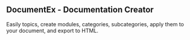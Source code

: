 ## DocumentEx - Documentation Creator

Easily topics, create modules, categories, subcategories, apply them to your document, and export to HTML.
